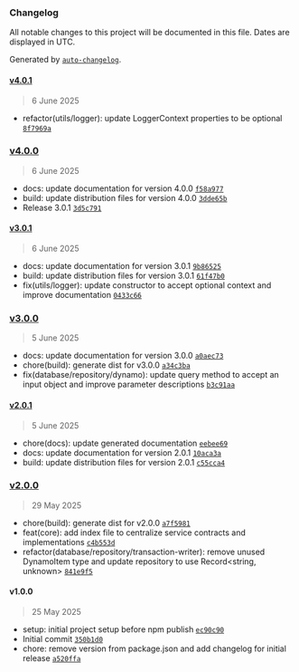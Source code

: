 ### Changelog

All notable changes to this project will be documented in this file. Dates are displayed in UTC.

Generated by [`auto-changelog`](https://github.com/CookPete/auto-changelog).

#### [v4.0.1](https://github.com/atolini/cloud-adapter-kit/compare/v4.0.0...v4.0.1)

> 6 June 2025

- refactor(utils/logger): update LoggerContext properties to be optional [`8f7969a`](https://github.com/atolini/cloud-adapter-kit/commit/8f7969af6a065bd527763d556742fea73865753d)


### [v4.0.0](https://github.com/atolini/cloud-adapter-kit/compare/v3.0.1...v4.0.0)

> 6 June 2025

- docs: update documentation for version 4.0.0 [`f58a977`](https://github.com/atolini/cloud-adapter-kit/commit/f58a977632e52b7bba9e7503ece1894ec4899713)
- build: update distribution files for version 4.0.0 [`3dde65b`](https://github.com/atolini/cloud-adapter-kit/commit/3dde65b1bf34a9103a9caa32719f7e2cc97fe7dd)
- Release 3.0.1 [`3d5c791`](https://github.com/atolini/cloud-adapter-kit/commit/3d5c791d31b3801eb455ae043fb843867842b47a)

#### [v3.0.1](https://github.com/atolini/cloud-adapter-kit/compare/v3.0.0...v3.0.1)

> 6 June 2025

- docs: update documentation for version 3.0.1 [`9b86525`](https://github.com/atolini/cloud-adapter-kit/commit/9b8652534893de8eef342a5cef6e2accb70483ae)
- build: update distribution files for version 3.0.1 [`61f47b0`](https://github.com/atolini/cloud-adapter-kit/commit/61f47b0120e70dad9e114c11ac48de11f3d0ee54)
- fix(utils/logger): update constructor to accept optional context and improve documentation [`0433c66`](https://github.com/atolini/cloud-adapter-kit/commit/0433c6602c0e46b83e44069d9f1e2ac6db21200e)

### [v3.0.0](https://github.com/atolini/cloud-adapter-kit/compare/v2.0.1...v3.0.0)

> 5 June 2025

- docs: update documentation for version 3.0.0 [`a0aec73`](https://github.com/atolini/cloud-adapter-kit/commit/a0aec73d493e1ee7d28c00c140d9bfbd8c3dd904)
- chore(build): generate dist for v3.0.0 [`a34c3ba`](https://github.com/atolini/cloud-adapter-kit/commit/a34c3baf0b2161aa2c4ed5d4b94bcfd8772d4c1c)
- fix(database/repository/dynamo): update query method to accept an input object and improve parameter descriptions [`b3c91aa`](https://github.com/atolini/cloud-adapter-kit/commit/b3c91aab3b441a6a48bfd34d6400fb46043c15dc)

#### [v2.0.1](https://github.com/atolini/cloud-adapter-kit/compare/v2.0.0...v2.0.1)

> 5 June 2025

- chore(docs): update generated documentation [`eebee69`](https://github.com/atolini/cloud-adapter-kit/commit/eebee699af56c178545ef91f1964ad08da12cb68)
- docs: update documentation for version 2.0.1 [`10aca3a`](https://github.com/atolini/cloud-adapter-kit/commit/10aca3a7f6172e4d7d6a7d7e564af8bb340da589)
- build: update distribution files for version 2.0.1 [`c55cca4`](https://github.com/atolini/cloud-adapter-kit/commit/c55cca494697efef641306865a57d90d8c905329)

### [v2.0.0](https://github.com/atolini/cloud-adapter-kit/compare/v1.0.0...v2.0.0)

> 29 May 2025

- chore(build): generate dist for v2.0.0 [`a7f5981`](https://github.com/atolini/cloud-adapter-kit/commit/a7f5981c933a2caff9da3452888eb91f9c38c38f)
- feat(core): add index file to centralize service contracts and implementations [`c4b553d`](https://github.com/atolini/cloud-adapter-kit/commit/c4b553d8f35c3818b6a1f6229cb150a8ac00515a)
- refactor(database/repository/transaction-writer): remove unused DynamoItem type and update repository to use Record&lt;string, unknown&gt; [`841e9f5`](https://github.com/atolini/cloud-adapter-kit/commit/841e9f5d96309e32609458b4858a33c64159afec)

#### v1.0.0

> 25 May 2025

- setup: initial project setup before npm publish [`ec90c90`](https://github.com/atolini/cloud-adapter-kit/commit/ec90c902a76df0d4d9c6550c84af24589d5059e8)
- Initial commit [`350b1d0`](https://github.com/atolini/cloud-adapter-kit/commit/350b1d014c8bbb3d7af8d27a47a7c4195a0420cf)
- chore: remove version from package.json and add changelog for initial release [`a520ffa`](https://github.com/atolini/cloud-adapter-kit/commit/a520ffa1e1c889612e064279cbb85d838af758c6)
